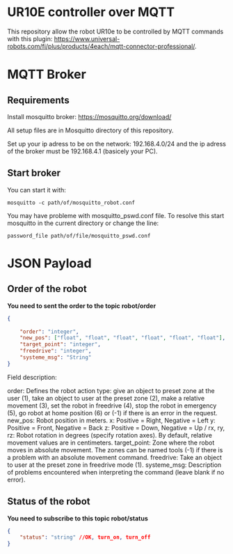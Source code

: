 # UR10E controller over MQTT
This repository allow the robot UR10e to be controlled by MQTT commands with this plugin:  https://www.universal-robots.com/fi/plus/products/4each/mqtt-connector-professional/.

# MQTT Broker
## Requirements
Install mosquitto broker: https://mosquitto.org/download/  

All setup files are in Mosquitto directory of this repository.

Set up your ip adress to be on the network: 192.168.4.0/24 and the ip adress of the broker must be 192.168.4.1 (basicely your PC).

## Start broker
You can start it with:

```
mosquitto -c path/of/mosquitto_robot.conf
```

You may have probleme with mosquitto_pswd.conf file. To resolve this start mosquitto in the current directory or change the line:
```
password_file path/of/file/mosquitto_pswd.conf
``` 

# JSON Payload

## Order of the robot
**You need to sent the order to the topic robot/order**
```json
{
     
    "order": "integer", 
    "new_pos": ["float", "float", "float", "float", "float", "float"],
    "target_point": "integer",
    "freedrive": "integer",
    "systeme_msg": "String"
}
```
Field description:


order: Defines the robot action type: give an object to preset zone at the user (1), take an object to user at the preset zone (2), make a relative movement (3), set the robot in freedrive (4), stop the robot in emergency (5), go robot at home position (6) or (-1) if there is an error in the request.
new_pos: Robot position in meters. x: Positive = Right, Negative = Left y: Positive = Front, Negative = Back z: Positive = Down, Negative = Up / rx, ry, rz: Robot rotation in degrees (specify rotation axes). By default, relative movement values are in centimeters.
target_point: Zone where the robot moves in absolute movement. The zones can be named tools (-1) if there is a problem with an absolute movement command.
freedrive: Take an object to user at the preset zone in freedrive mode (1).
systeme_msg: Description of problems encountered when interpreting the command (leave blank if no error).

## Status of the robot
**You need to subscribe to this topic robot/status**

```json
{
    "status": "string" //OK, turn_on, turn_off
}
```